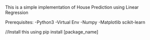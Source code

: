 This is a simple implementation of House Prediction using Linear Regression

Prerequisites:
-Python3
-Virtual Env
-Numpy
-Matplotlib
scikit-learn

//Install this using pip install [package_name]


